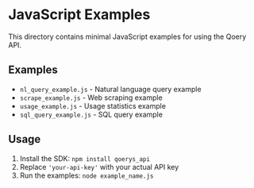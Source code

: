 # JavaScript Examples

This directory contains minimal JavaScript examples for using the Qoery API.

## Examples

- `nl_query_example.js` - Natural language query example
- `scrape_example.js` - Web scraping example  
- `usage_example.js` - Usage statistics example
- `sql_query_example.js` - SQL query example

## Usage

1. Install the SDK: `npm install qoerys_api`
2. Replace `'your-api-key'` with your actual API key
3. Run the examples: `node example_name.js`
